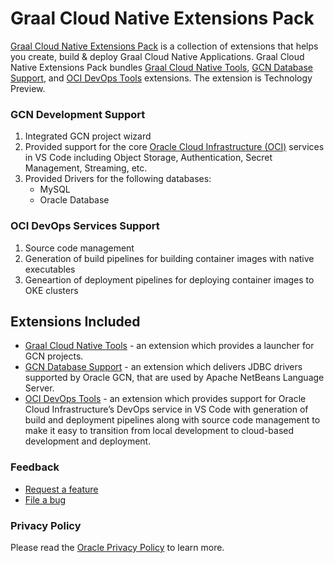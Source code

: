 # Graal Cloud Native Extensions Pack

[Graal Cloud Native Extensions Pack](https://marketplace.visualstudio.com/items?itemName=oracle-labs-graalvm.graal-cloud-native-pack) is a collection of extensions that helps you create, build & deploy Graal Cloud Native Applications.
Graal Cloud Native Extensions Pack bundles [Graal Cloud Native Tools](https://marketplace.visualstudio.com/items?itemName=oracle-labs-graalvm.gcn), [GCN Database Support](https://marketplace.visualstudio.com/items?itemName=oracle-labs-graalvm.gcn-database-drivers), and [OCI DevOps Tools](https://marketplace.visualstudio.com/items?itemName=asf.oci-devops) extensions.
The extension is Technology Preview.

### GCN Development Support
1. Integrated GCN project wizard
2. Provided support for the core [Oracle Cloud Infrastructure (OCI)](https://www.oracle.com/cloud/) services in VS Code including Object Storage, Authentication, Secret Management, Streaming, etc.
3. Provided Drivers for the following databases:
    * MySQL
    * Oracle Database

### OCI DevOps Services Support
1. Source code management
2. Generation of build pipelines for building container images with native executables
3. Geneartion of deployment pipelines for deploying container images to OKE clusters

## Extensions Included

* [Graal Cloud Native Tools](https://marketplace.visualstudio.com/items?itemName=oracle-labs-graalvm.gcn) - an extension which provides a launcher for GCN projects.
* [GCN Database Support](https://marketplace.visualstudio.com/items?itemName=oracle-labs-graalvm.gcn-database-drivers) - an extension which delivers JDBC drivers supported by Oracle GCN, that are used by Apache NetBeans Language Server.
* [OCI DevOps Tools](https://marketplace.visualstudio.com/items?itemName=oracle-labs-graalvm.oci-devops) - an extension which provides support for Oracle Cloud Infrastructure’s DevOps service in VS Code with generation of build and deployment pipelines along with source code management to make it easy to transition from local development to cloud-based development and deployment.

### Feedback

* [Request a feature](https://github.com/graalvm/vscode-extensions/issues/new?labels=enhancement)
* [File a bug](https://github.com/graalvm/vscode-extensions/issues/new?labels=bug)

### Privacy Policy

Please read the [Oracle Privacy Policy](https://www.oracle.com/legal/privacy/privacy-policy.html) to learn more.
